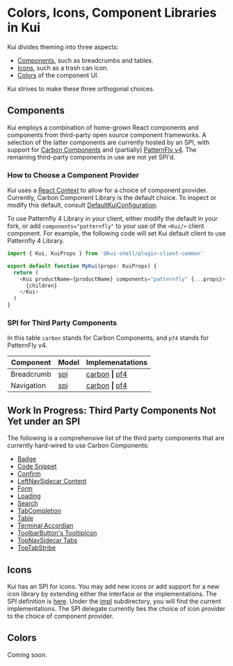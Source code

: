 # Colors, Icons, Component Libraries in Kui

Kui divides theming into three aspects:

- [Components](#components), such as breadcrumbs and tables.
- [Icons](#icons), such as a trash can icon.
- [Colors](#colors) of the component UI.

Kui strives to make these three orthogonal choices.

## Components

Kui employs a combination of home-grown React components and
components from third-party open source component frameworks. A
selection of the latter components are currently hosted by an SPI,
with support for [Carbon Components](https://www.carbondesignsystem.com) and (partially)
[PatternFly v4](https://www.patternfly.org/v4/). The remaining
third-party components in use are not yet SPI'd.

### How to Choose a Component Provider

Kui uses a [React Context](https://reactjs.org/docs/context.html) to
allow for a choice of component provider. Currently, Carbon Component
Library is the default choice. To inspect or modify this default,
consult
[DefaultKuiConfiguration](../plugins/plugin-client-common/src/components/Client/DefaultKuiConfiguration.ts).

To use Patternfly 4 Library in your client, either modify the default
in your fork, or add `components="patternfly"` to your use of the
`<Kui/>` client component. For example, the following code will set
Kui default client to use Patternfly 4 Library.

```typescript
import { Kui, KuiProps } from '@kui-shell/plugin-client-common'

export default function MyKui(props: KuiProps) {
  return (
    <Kui productName={productName} components="patternfly" {...props}>
      {children}
    </Kui>
  )
}
```

### SPI for Third Party Components

In this table `carbon` stands for Carbon Components, and `pf4` stands for PatternFly v4.

| Component  | Model                                                                         | Implemenatations                                                                                                                                                                        |
| ---------- | ----------------------------------------------------------------------------- | --------------------------------------------------------------------------------------------------------------------------------------------------------------------------------------- |
| Breadcrumb | [spi](../plugins/plugin-client-common/src/components/spi/Breadcrumb/model.ts) | [carbon](../plugins/plugin-client-common/src/components/spi/Breadcrumb/impl/Carbon.tsx) **\|** [pf4](../plugins/plugin-client-common/src/components/spi/Breadcrumb/impl/PatternFly.tsx) |
| Navigation | [spi](../plugins/plugin-client-common/src/components/spi/Navigation/model.ts) | [carbon](../plugins/plugin-client-common/src/components/spi/Navigation/impl/Carbon.tsx) **\|** [pf4](../plugins/plugin-client-common/src/components/spi/Navigation/impl/PatternFly.tsx) |

## Work In Progress: Third Party Components Not Yet under an SPI

The following is a comprehensive list of the third party components
that are currently hard-wired to use Carbon Components:

- [Badge](../plugins/plugin-client-common/src/components/Views/Sidecar/Badge.tsx)
- [Code Snippet](../plugins/plugin-client-common/src/components/Content/Markdown.tsx)
- [Confirm](../plugins/plugin-client-common/src/components/Views/Confirm.tsx)
- [LeftNavSidecar Content](../plugins/plugin-client-common/src/components/Views/Sidecar/LeftNavSidecar.tsx)
- [Form](../plugins/plugin-kubectl/src/lib/view/modes/Form.tsx)
- [Loading](../plugins/plugin-client-common/src/components/Content/Loading.tsx)
- [Search](../plugins/plugin-client-common/src/components/Client/Search.tsx)
- [TabCompletion](../plugins/plugin-client-common/src/components/Views/Terminal/Block/TabCompletion.tsx)
- [Table](https://github.com/IBM/kui/tree/master/plugins/plugin-client-common/src/components/Content/Table)
- [Terminal Accordian](../plugins/plugin-client-common/src/components/Views/Terminal/ScrollableTerminal.tsx)
- [ToolbarButton's TooltipIcon](../plugins/plugin-client-common/src/components/Views/Sidecar/ToolbarButton.tsx)
- [TopNavSidecar Tabs](../plugins/plugin-client-common/src/components/Views/Sidecar/TopNavSidecar.tsx)
- [TopTabStribe](../plugins/plugin-client-common/src/components/Client/TopTabStripe/Tab.tsx)

## Icons

Kui has an SPI for icons. You may add new icons or add support for a
new icon library by extending either the interface or the
implementations. The SPI definition is
[here](../plugins/plugin-client-common/src/components/spi/Icons/index.tsx). Under
the
[impl](../plugins/plugin-client-common/src/components/spi/Icons/impl)
subdirectory, you will find the current implementations. The SPI
delegate currently ties the choice of icon provider to the choice of
component provider.

## Colors

Coming soon.
